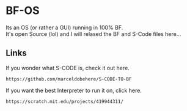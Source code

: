 # BF-OS
Its an OS (or rather a GUI) running in 100% BF.  
It's open Source (lol) and I will relased the BF and S-Code files here...  
  
## Links
If you wonder what S-CODE is, check it out here.  
```
https://github.com/marceldobehere/S-CODE-TO-BF
```
  
If you want the best Interpreter to run it on, click here.  
```
https://scratch.mit.edu/projects/419944311/
```
